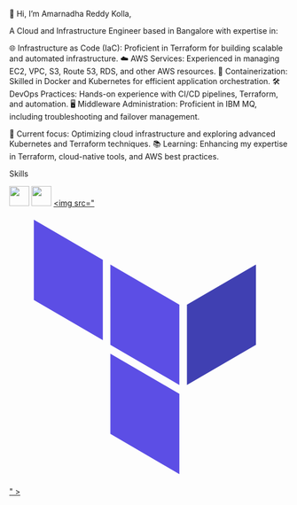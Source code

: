 👋 Hi, I’m Amarnadha Reddy Kolla, 

A Cloud and Infrastructure Engineer based in Bangalore with expertise in:

🌐 Infrastructure as Code (IaC): Proficient in Terraform for building scalable and automated infrastructure.
☁️ AWS Services: Experienced in managing EC2, VPC, S3, Route 53, RDS, and other AWS resources.
🐳 Containerization: Skilled in Docker and Kubernetes for efficient application orchestration.
🛠️ DevOps Practices: Hands-on experience with CI/CD pipelines, Terraform, and automation.
🖥️ Middleware Administration: Proficient in IBM MQ, including troubleshooting and failover management.

🔭 Current focus: Optimizing cloud infrastructure and exploring advanced Kubernetes and Terraform techniques.
📚 Learning: Enhancing my expertise in Terraform, cloud-native tools, and AWS best practices.

Skills

[<img src="https://raw.githubusercontent.com/danielcranney/readme-generator/main/public/icons/skills/git-colored.svg" width="36" height="36" >](https://git-scm.com/) [<img src="https://raw.githubusercontent.com/danielcranney/readme-generator/main/public/icons/skills/docker-colored.svg" width="36" height="36" >](https://www.docker.com/) [<img src="<svg xmlns="http://www.w3.org/2000/svg" viewBox="0 0 128 128"><g fill-rule="evenodd"><path d="M77.941 44.5v36.836L46.324 62.918V26.082zm0 0" fill="#5c4ee5"/><path d="M81.41 81.336l31.633-18.418V26.082L81.41 44.5zm0 0" fill="#4040b2"/><path d="M11.242 42.36L42.86 60.776V23.941L11.242 5.523zm0 0M77.941 85.375L46.324 66.957v36.82l31.617 18.418zm0 0" fill="#5c4ee5"/></g></svg>
" >](https://www.terraform.io/)


